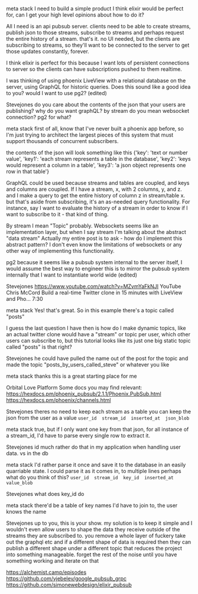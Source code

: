 meta stack
I need to build a simple product I think elixir would be perfect for, can I get your high level opinions about how to do it?

All I need is an api pubsub server. clients need to be able to create streams, publish json to those streams, subscribe to streams and perhaps request the entire history of a stream. that's it. no UI needed, but the clients are subscribing to streams, so they'll want to be connected to the server to get those updates constantly, forever.

I think elixir is perfect for this because I want lots of persistent connections to server so the clients can have subscriptions pushed to them realtime.

I was thinking of using phoenix LiveView with a relational database on the server, using GraphQL for historic queries. Does this sound like a good idea to you? would I want to use pg2? (edited)

Stevejones
do you care about the contents of the json that your users are publishing? 
why do you want graphQL? 
by stream do you mean websocket connection?
pg2 for what?

meta stack
first of all, know that I've never built a phoenix app before, so I'm just trying to architect the largest pieces of this system that must support thousands of concurrent subscribers.

the contents of the json will look something like this
{'key': 'text or number value',
'key1': 'each stream represents a table in the database',
'key2': 'keys would represent a column in a table',
'key3': 'a json object represents one row in that table'}

GraphQL could be used because streams and tables are coupled, and keys and columns are coupled. If I have a stream, x, with 2 columns, y, and z. and I make a query to get the entire history of column z in stream/table x. but that's aside from subscribing, it's an as-needed query functionality. For instance, say I want to evaluate the history of a stream in order to know if I want to subscribe to it - that kind of thing.

By stream I mean "Topic" probably. Websockets seems like an implementation layer, but when I say stream I'm talking about the abstract "data stream" Actually my entire post is to ask - how do I implement this abstract pattern? I don't even know the limitations of websockets or any other way of implementing this functionality.

pg2 because it seems like a pubsub system internal to the server itself, I would assume the best way to engineer this is to mirror the pubsub system internally that I want to instantiate world wide (edited)

Stevejones
https://www.youtube.com/watch?v=MZvmYaFkNJI
YouTube
Chris McCord
Build a real-time Twitter clone in 15 minutes with LiveView and Pho...
7:30

meta stack
Yes! that's great. So in this example there's a topic called "posts"

I guess the last question I have then is how do I make dynamic topics, like an actual twitter clone would have a "stream" or topic per user, which other users can subscribe to, but this tutorial looks like its just one big static topic called "posts" is that right?

Stevejones
he could have pulled the name out of the post for the topic and made the topic "posts_by_users_called_steve" or whatever you like

meta stack
thanks this is a great starting place for me

Orbital Love Platform
Some docs you may find relevant:
https://hexdocs.pm/phoenix_pubsub/2.1.1/Phoenix.PubSub.html
https://hexdocs.pm/phoenix/channels.html

Stevejones
theres no need to keep each stream as a table
you can keep the json from the user as a value
`user_id  stream_id  inserted_at  json_blob`

meta stack
true, but if I only want one key from that json, for all instance of a stream_id, I'd have to parse every single row to extract it.

Stevejones
id much rather do that in my application when handling user data.
vs in the db

meta stack
I'd rather parse it once and save it to the database in an easily quarriable state. I could parse it as it comes in, to multiple lines perhaps
what do you think of this?
`user_id  stream_id  key_id  inserted_at  value_blob`

Stevejones
what does key_id do

meta stack
there'd be a table of key names
I'd have to join to, the user knows the name

Stevejones
up to you, this is your show. my solution is to keep it simple and I wouldn't even allow users to shape the data they receive outside of the streams they are subscribed to. you remove a whole layer of fuckery
take out the graphql etc
and if a different shape of data is required
then they can publish a different shape under a different topic
that reduces the project into something manageable. forget the rest of the noise until you have something working and iterate on that





https://alchemist.camp/episodes
https://github.com/vjebelev/google_pubsub_grpc
https://github.com/simonewebdesign/elixir_pubsub